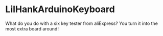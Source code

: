 # LilHankArduinoKeyboard
What do you do with a six key tester from aliExpress? You turn it into the most extra board around!
